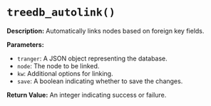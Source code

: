 # `treedb_autolink()`

**Description:**
Automatically links nodes based on foreign key fields.

**Parameters:**
- `tranger`: A JSON object representing the database.
- `node`: The node to be linked.
- `kw`: Additional options for linking.
- `save`: A boolean indicating whether to save the changes.

**Return Value:**
An integer indicating success or failure.

